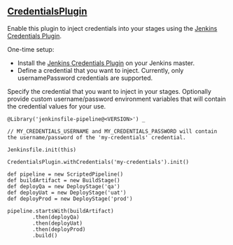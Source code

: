 ## [CredentialsPlugin](../src/CredentialsPlugin.groovy)

Enable this plugin to inject credentials into your stages using the [Jenkins Credentials Plugin](https://wiki.jenkins.io/display/JENKINS/Credentials+Plugin).

One-time setup:
* Install the [Jenkins Credentials Plugin](https://wiki.jenkins.io/display/JENKINS/Credentials+Plugin) on your Jenkins master.
* Define a credential that you want to inject.  Currently, only usernamePassword credentials are supported.

Specify the credential that you want to inject in your stages.  Optionally provide custom username/password environment variables that will contain the credential values for your use.

```
@Library('jenkinsfile-pipeline@<VERSION>') _

// MY_CREDENTIALS_USERNAME and MY_CREDENTIALS_PASSWORD will contain the username/password of the 'my-credentials' credential.

Jenkinsfile.init(this)

CredentialsPlugin.withCredentials('my-credentials').init()

def pipeline = new ScriptedPipeline()
def buildArtifact = new BuildStage()
def deployQa = new DeployStage('qa')
def deployUat = new DeployStage('uat')
def deployProd = new DeployStage('prod')

pipeline.startsWith(buildArtifact)
        .then(deployQa)
        .then(deployUat)
        .then(deployProd)
        .build()
```
